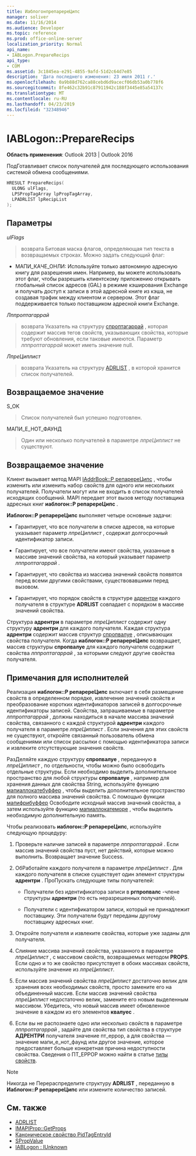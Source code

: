 ```yaml
---
title: ИаблогонпрепаререЦипс
manager: soliver
ms.date: 11/16/2014
ms.audience: Developer
ms.topic: reference
ms.prod: office-online-server
localization_priority: Normal
api_name:
- IABLogon.PrepareRecips
api_type:
- COM
ms.assetid: 3c1845ea-e291-4855-9afd-51d2c64d7e85
description: 'Дата последнего изменения: 23 июля 2011 г.'
ms.openlocfilehash: 0a9b88d762ca88cebd6d9acecf06db53a0b778f6
ms.sourcegitcommit: 8fe462c32b91c87911942c188f3445e85a54137c
ms.translationtype: MT
ms.contentlocale: ru-RU
ms.lasthandoff: 04/23/2019
ms.locfileid: "32348946"
---
```

# <a name="iablogonpreparerecips"></a>IABLogon::PrepareRecips

**Область применения**: Outlook 2013 | Outlook 2016 
  
ПодГотавливает список получателей для последующего использования системой обмена сообщениями.
  
```cpp
HRESULT PrepareRecips(
  ULONG ulFlags,
  LPSPropTagArray lpPropTagArray,
  LPADRLIST lpRecipList
);
```

## <a name="parameters"></a>Параметры

_ulFlags_
  
> возврата Битовая маска флагов, определяющая тип текста в возвращаемых строках. Можно задать следующий флаг:
    
  - МАПИ_КАЧЕ_ОНЛИ: Используйте только автономную адресную книгу для разрешения имен. Например, вы можете использовать этот флаг, чтобы разрешить клиентскому приложению открывать глобальный список адресов (GAL) в режиме кэширования Exchange и получать доступ к записи в этой адресной книге из кэша, не создавая трафик между клиентом и сервером. Этот флаг поддерживается только поставщиком адресной книги Exchange.
    
_Лппроптагаррай_
  
> возврата Указатель на структуру [спроптагаррай](sproptagarray.md) , которая содержит массив тегов свойств, указывающих свойства, которые требуют обновления, если таковые имеются. Параметр _лппроптагаррай_ может иметь значение null. 
    
_ЛпреЦиплист_
  
> возврата Указатель на структуру [ADRLIST](adrlist.md) , в которой хранится список получателей. 
    
## <a name="return-value"></a>Возвращаемое значение

S_OK 
  
> Список получателей был успешно подготовлен.
    
МАПИ_Е_НОТ_ФАУНД 
  
> Один или несколько получателей в параметре _лпреЦиплист_ не существуют. 
    
## <a name="return-value"></a>Возвращаемое значение

Клиент вызывает метод MAPI [IAddrBook::P репаререЦипс](iaddrbook-preparerecips.md) , чтобы изменить или изменить набор свойств для одного или нескольких получателей. Получатели могут или не входить в список получателей исходящих сообщений. MAPI передает этот вызов методу поставщика адресных книг **иаблогон::P репаререЦипс** . 
  
**Иаблогон::P репаререЦипс** выполняет четыре основные задачи: 
  
- Гарантирует, что все получатели в списке адресов, на которые указывает параметр _лпреЦиплист_ , содержат долгосрочный идентификатор записи. 
    
- Гарантирует, что все получатели имеют свойства, указанные в массиве значений свойства, на который указывает параметр _лппроптагаррай_ . 
    
- Гарантирует, что свойства из массива значений свойств появятся перед всеми другими свойствами, существовавшими перед вызовом.
    
- Гарантирует, что порядок свойств в структуре [адрентри](adrentry.md) каждого получателя в структуре **ADRLIST** совпадает с порядком в массиве значений свойства. 
    
Структура **адрентри** в параметре _лпреЦиплист_ содержит одну структуру **адрентри** для каждого получателя. Каждая структура **адрентри** содержит массив структур [спропвалуе](spropvalue.md) , описывающих свойства получателя. Когда **иаблогон::P репаререЦипс** возвращает, массив структуры **спропвалуе** для каждого получателя содержит свойства _лппроптагаррай_ , за которыми следуют другие свойства получателя. 
  
## <a name="notes-to-implementers"></a>Примечания для исполнителей

Реализация **иаблогон::P репаререЦипс** включает в себя размещение свойств в определенном порядке, извлечение значений свойств и преобразование коротких идентификаторов записей в долгосрочные идентификаторы записей. Свойства, запрашиваемые в параметре _лппроптагаррай_ , должны находиться в начале массива значений свойства, связанного с каждой структурой **адрентри** каждого получателя в параметре _лпреЦиплист_ . Если значения для этих свойств не существуют, откройте связанный пользователь обмена сообщениями или список рассылки с помощью идентификатора записи и извлеките отсутствующие значения свойств. 
  
РазДеляйте каждую структуру **спропвалуе** , переданную в _лпреЦиплист_ , по отдельности, чтобы можно было освободить отдельные структуры. Если необходимо выделить дополнительное пространство для любой структуры **спропвалуе** , например для хранения данных для свойства String, используйте функцию [мапиаллокатебуффер](mapiallocatebuffer.md) , чтобы выделить дополнительное пространство для полного массива значений свойства. С помощью функции [мапифрибуффер](mapifreebuffer.md) Освободите исходный массив значений свойства, а затем используйте функцию [мапиаллокатеморе](mapiallocatemore.md) , чтобы выделить необходимую дополнительную память. 
  
Чтобы реализовать **иаблогон::P репаререЦипс**, используйте следующую процедуру:
  
1. Проверьте наличие записей в параметре _лппроптагаррай_ . Если массив значений свойства пуст, нет действий, которые можно выполнить. Возвращает значение Success. 
    
2. ОбРаботайте каждого получателя в параметре _лпреЦиплист_ . Для каждого получателя в списке существует один элемент структуры **адрентри** . ПроПускать следующие типы получателей: 
    
   - Получатели без идентификатора записи в **ргпропвалс** -члене структуры **адрентри** (то есть неразрешенных получателей). 
    
   - Получатели с идентификатором записи, который не принадлежит поставщику. Эти получатели будут переданы другому поставщику адресных книг.
    
3. Откройте получателя и извлеките свойства, которые уже заданы для получателя.
    
4. Слияние массива значений свойства, указанного в параметре _лпреЦиплист_ , с массивом свойств, возвращаемых методом **PROPS**. Если одно и то же свойство присутствует в обоих массивах свойств, используйте значение из _лпреЦиплист_.
    
5. Если массив значений свойства _лпреЦиплист_ достаточно велик для хранения всех необходимых свойств, просто замените его на объединенный массив. Если массив значений свойства _лпреЦиплист_ недостаточно велик, замените его новым выделенным массивом. Убедитесь, что новый массив имеет обновленное значение в каждом из его элементов **квалуес** . 
    
6. Если вы не распознаете одно или несколько свойств в параметре _лппроптагаррай_ , задайте для свойства тип свойства в структуре **АДРЕНТРИ** получателя значение пт_еррор, а для свойства — значение мапи_е_нот_фаунд или другое значение, которое предоставляет больше конкретная причина недоступности свойства. Сведения о ПТ_ЕРРОР можно найти в статье [типы свойств](property-types.md).
    
> [!NOTE]
> Никогда не Перераспределите структуру **ADRLIST** , переданную в **Иаблогон::P репаререЦипс** или измените количество записей. 
  
## <a name="see-also"></a>См. также

- [ADRLIST](adrlist.md)
- [IMAPIProp::GetProps](imapiprop-getprops.md)
- [Каноническое свойство PidTagEntryId](pidtagentryid-canonical-property.md)
- [SPropValue](spropvalue.md)
- [IABLogon : IUnknown](iablogoniunknown.md)


